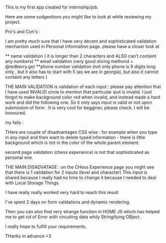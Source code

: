 This is my first app created for internship/job.

Here are some sudgestions you might like to look at while reviewing my project.

Pro's and Con's :

I am pretty much sure that I have very decent and sophisticated validation mechanism used in Personal information page. please have a closer look at

** name validation ( it is longer than 2 characters and ALSO can't containt any numbers)
** email validation (very good slicing methond + @redberry.ge)
\*\*phone number validation (not only phone is 9 digits long only , but it also has to start with 5 (as we are in georgia), but also it cannot containt any letters )

THE MAIN VALIDATION is validation of each input : please pay attention that I have used INVALID circle to mention that particular iput is invalid. I just forgot to make background color red when invalid, and instead made a hard work and did the following one. So it only says input is valid or not upon submission of form . It is very cool for begginer, please check. I will be honoured.

my falls :

THere are couple of disadvantages CSS wise : for example when you type in any input and then want to delete typed information - there is little background which is not in the color of the whole parent element.

second page validation (chess experience) is not that sophisticated as personal one.

THE MAIN DISADVATAGE : on the CHess Experience page you might see that there is 1 validation for 2 inputs (level and character) This input is shared because I really had no time to change it because I needed to deal with Local Storage Things.

I have really really worked very hard to reach this result

I've spent 2 days on form validations and dynamic rendering.

Then you can also find very strange function in HOME JS which has helped me to get rid of Error with circuiting data whily Stringifying OBject.

I really hope to fulfill your requirements.

THanks in advance <3
